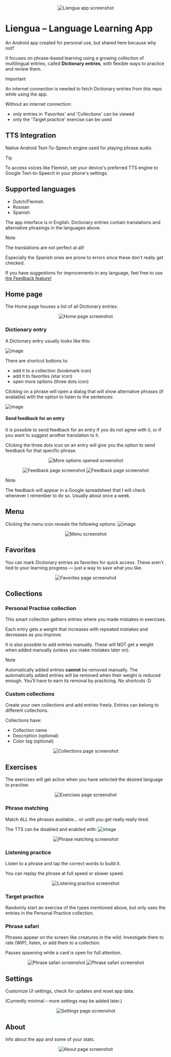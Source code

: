 <p align="center">
  <img src="https://github.com/user-attachments/assets/cc420553-e77c-41ed-8b31-9f9ec1bc4079" alt="Liengua app screenshot">
</p>

# Liengua – Language Learning App
An Android app created for personal use, but shared here because why not?

It focuses on phrase-based learning using a growing collection of multilingual entries, called **Dictionary entries**, with flexible ways to practice and review them.

> [!IMPORTANT]
> An internet connection is needed to fetch Dictionary entries from this repo while using the app.
> 
> Without an internet connection:
> - only entries in 'Favorites' and 'Collections' can be viewed
> - only the 'Target practice' exercise can be used

## TTS Integration

Native Android Text-To-Speech engine used for playing phrase audio.

> [!TIP]
> To access voices like Flemish, set your device's preferred TTS engine to Google Text-to-Speech in your phone's settings.

## Supported languages
- Dutch/Flemish
- Russian
- Spanish

The app interface is in English. Dictionary entries contain translations and alternative phrasings in the languages above.

> [!NOTE]
> The translations are not perfect at all!
> 
> Especially the Spanish ones are prone to errors since these don't really get checked.
> 
> If you have suggestions for improvements in any language, feel free to use [the Feedback feature!](#send-feedback-for-an-entry) 

## Home page
The Home page houses a list of all Dictionary entries.

<p align="center">
  <img src="https://github.com/user-attachments/assets/59ce19ce-db1d-47c2-9a50-1604ddf5b057" alt="Home page screenshot">
</p>

### Dictionary entry
A Dictionary entry usually looks like this:

![image](https://github.com/user-attachments/assets/d91a603a-534b-4528-8053-7949642b20a3)

There are shortcut buttons to: 
- add it to a collection (bookmark icon)
- add it to favorites (star icon)
- open more options (three dots icon)

Clicking on a phrase will open a dialog that will show alternative phrases (if available) with the option to listen to the sentences:

![image](https://github.com/user-attachments/assets/a68c78ff-4799-4f12-bdf6-d17aed2ff164)

#### Send feedback for an entry
It is possible to send feedback for an entry if you do not agree with it, or if you want to suggest another translation to it.

Clicking the three dots icon on an entry will give you the option to send feedback for that specific phrase.
<p align="center">
  <img src="https://github.com/user-attachments/assets/8a82a341-3b8c-4747-bf0e-ef2c84bf4fa0" alt="More options opened screenshot">
</p>
<p align="center">
  <img src="https://github.com/user-attachments/assets/b51cfbfa-338e-4a6e-b7fc-b6757070a9e1" alt="Feedback page screenshot">
  <img src="https://github.com/user-attachments/assets/9583107f-2b61-472d-ba83-deaacad5ee36" alt="Feedback page screenshot">
</p>

> [!NOTE]
> The feedback will appear in a Google spreadsheet that I will check whenever I remember to do so. Usually about once a week.

## Menu 
Clicking the menu icon reveals the following options: 
![image](https://github.com/user-attachments/assets/5d386bde-f3ea-4e55-ac7c-9d312b12b206)

<p align="center">
  <img src="https://github.com/user-attachments/assets/a318030d-6c15-4d85-8011-076c5c31ef67" alt="Menu screenshot">
</p>

## Favorites
You can mark Dictionary entries as favorites for quick access. These aren't tied to your learning progress — just a way to save what you like.

<p align="center">
  <img src="https://github.com/user-attachments/assets/2ff9ea54-6f90-4864-a21a-0c10484332b3" alt="Favorites page screenshot">
</p>

## Collections
### Personal Practise collection
This smart collection gathers entries where you made mistakes in exercises.

Each entry gets a weight that increases with repeated mistakes and decreases as you improve.

It is also possible to add entries manually. These will NOT get a weight when added manually (unless you make mistakes later on).
> [!NOTE]
> Automatically added entries **cannot** be removed manually.
> The automatically added entries will be removed when their weight is reduced enough.
> You’ll have to earn its removal by practicing. No shortcuts :D

### Custom collections
Create your own collections and add entries freely. Entries can belong to different collections.

Collections have:
- Collection name
- Description (optional)
- Color tag (optional)

<p align="center">
  <img src="https://github.com/user-attachments/assets/1d09b59d-1bbb-4d24-822a-59b8c650d6db" alt="Collections page screenshot">
</p>

## Exercises
The exercises will get active when you have selected the desired language to practise:
<p align="center">
  <img src="https://github.com/user-attachments/assets/fdc20b96-3dc9-4589-9417-3f0aeb933e1f" alt="Exercises page screenshot">
</p>


### Phrase matching
Match ALL the phrases available... or untill you get really really tired.

The TTS can be disabled and enabled with: ![image](https://github.com/user-attachments/assets/0361db20-694f-4bac-9702-55555645edde)
<p align="center">
  <img src="https://github.com/user-attachments/assets/c21c673f-db4d-43f6-b8e4-c5b33a8ea333" alt="Phrase matching screenshot">
</p>

### Listening practice
Listen to a phrase and tap the correct words to build it.

You can replay the phrase at full speed or slower speed.
<p align="center">
  <img src="https://github.com/user-attachments/assets/39c5babd-e377-449e-afa0-b74cee46f736" alt="Listening practice screenshot">
</p>


### Target practice
Randomly start an exercise of the types mentioned above, but only uses the entries in the Personal Practice collection.


### Phrase safari
Phrases appear on the screen like creatures in the wild. Investigate them to rate (WIP), listen, or add them to a collection.

Pauses spawning while a card is open for full attention.
<p align="center">
  <img src="https://github.com/user-attachments/assets/62fd4993-d4a2-466e-a560-95edfd11381b" alt="Phrase safari screenshot">
  <img src="https://github.com/user-attachments/assets/2d5ac3e4-8cdd-4d9d-8b2a-ae28044cbfa2" alt="Phrase safari screenshot">
</p>

## Settings
Customize UI settings, check for updates and reset app data.

(Currently minimal – more settings may be added later.)
<p align="center">
  <img src="https://github.com/user-attachments/assets/76cef3c8-44d6-4264-a678-7ab07d35fa7f" alt="Settings page screenshot">
</p>

## About
Info about the app and some of your stats.
<p align="center">
  <img src="https://github.com/user-attachments/assets/5a32dde6-d9f9-4bfe-91de-6fa21c5ab6e9" alt="About page screenshot">
</p>

